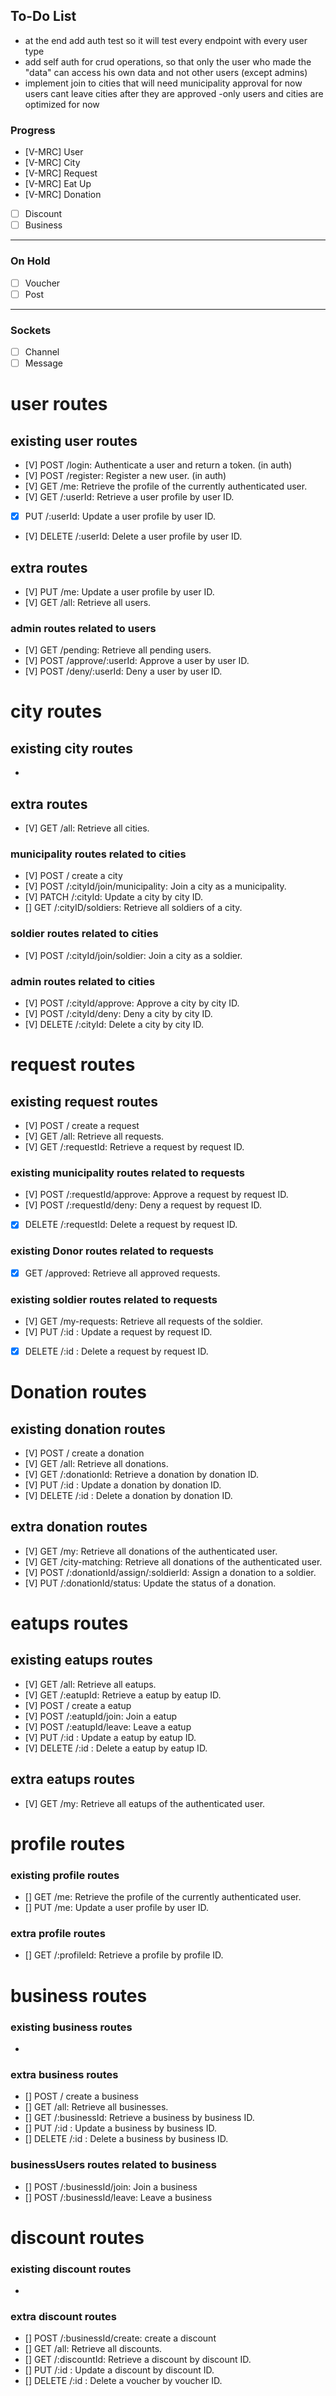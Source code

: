 ## To-Do List

- at the end add auth test so it will test every endpoint with every user type
- add self auth for crud operations, so that only the user who made the "data" can access his own data and not other users (except admins)
- implement join to cities that will need municipality approval
  for now users cant leave cities after they are approved
  -only users and cities are optimized for now

### Progress

- [V-MRC] User
- [V-MRC] City
- [V-MRC] Request
- [V-MRC] Eat Up
- [V-MRC] Donation
- [ ] Discount
- [ ] Business

---

### On Hold

- [ ] Voucher
- [ ] Post

---

### Sockets

- [ ] Channel
- [ ] Message

# user routes

## existing user routes

- [V] POST /login: Authenticate a user and return a token. (in auth)
- [V] POST /register: Register a new user. (in auth)
- [V] GET /me: Retrieve the profile of the currently authenticated user.
- [V] GET /:userId: Retrieve a user profile by user ID.
- [x] PUT /:userId: Update a user profile by user ID.
- [V] DELETE /:userId: Delete a user profile by user ID.

## extra routes

- [V] PUT /me: Update a user profile by user ID.
- [V] GET /all: Retrieve all users.

### admin routes related to users

- [V] GET /pending: Retrieve all pending users.
- [V] POST /approve/:userId: Approve a user by user ID.
- [V] POST /deny/:userId: Deny a user by user ID.

# city routes

## existing city routes

-

## extra routes

- [V] GET /all: Retrieve all cities.

### municipality routes related to cities

- [V] POST / create a city
- [V] POST /:cityId/join/municipality: Join a city as a municipality.
- [V] PATCH /:cityId: Update a city by city ID.
- [] GET /:cityID/soldiers: Retrieve all soldiers of a city.

### soldier routes related to cities

- [V] POST /:cityId/join/soldier: Join a city as a soldier.

### admin routes related to cities

- [V] POST /:cityId/approve: Approve a city by city ID.
- [V] POST /:cityId/deny: Deny a city by city ID.
- [V] DELETE /:cityId: Delete a city by city ID.

# request routes

## existing request routes

- [V] POST / create a request
- [V] GET /all: Retrieve all requests.
- [V] GET /:requestId: Retrieve a request by request ID.

### existing municipality routes related to requests

- [V] POST /:requestId/approve: Approve a request by request ID.
- [V] POST /:requestId/deny: Deny a request by request ID.
- [x] DELETE /:requestId: Delete a request by request ID.

### existing Donor routes related to requests

- [x] GET /approved: Retrieve all approved requests.

### existing soldier routes related to requests

- [V] GET /my-requests: Retrieve all requests of the soldier.
- [V] PUT /:id : Update a request by request ID.
- [x] DELETE /:id : Delete a request by request ID.

# Donation routes

## existing donation routes

- [V] POST / create a donation
- [V] GET /all: Retrieve all donations.
- [V] GET /:donationId: Retrieve a donation by donation ID.
- [V] PUT /:id : Update a donation by donation ID.
- [V] DELETE /:id : Delete a donation by donation ID.

## extra donation routes

- [V] GET /my: Retrieve all donations of the authenticated user.
- [V] GET /city-matching: Retrieve all donations of the authenticated user.
- [V] POST /:donationId/assign/:soldierId: Assign a donation to a soldier.
- [V] PUT /:donationId/status: Update the status of a donation.

# eatups routes

## existing eatups routes

- [V] GET /all: Retrieve all eatups.
- [V] GET /:eatupId: Retrieve a eatup by eatup ID.
- [V] POST / create a eatup
- [V] POST /:eatupId/join: Join a eatup
- [V] POST /:eatupId/leave: Leave a eatup
- [V] PUT /:id : Update a eatup by eatup ID.
- [V] DELETE /:id : Delete a eatup by eatup ID.

## extra eatups routes

- [V] GET /my: Retrieve all eatups of the authenticated user.

# profile routes

### existing profile routes

- [] GET /me: Retrieve the profile of the currently authenticated user.
- [] PUT /me: Update a user profile by user ID.

### extra profile routes

- [] GET /:profileId: Retrieve a profile by profile ID.

# business routes

### existing business routes

-

### extra business routes

- [] POST / create a business
- [] GET /all: Retrieve all businesses.
- [] GET /:businessId: Retrieve a business by business ID.
- [] PUT /:id : Update a business by business ID.
- [] DELETE /:id : Delete a business by business ID.

### businessUsers routes related to business

- [] POST /:businessId/join: Join a business
- [] POST /:businessId/leave: Leave a business

# discount routes

### existing discount routes

-

### extra discount routes

- [] POST /:businessId/create: create a discount
- [] GET /all: Retrieve all discounts.
- [] GET /:discountId: Retrieve a discount by discount ID.
- [] PUT /:id : Update a discount by discount ID.
- [] DELETE /:id : Delete a voucher by voucher ID.
